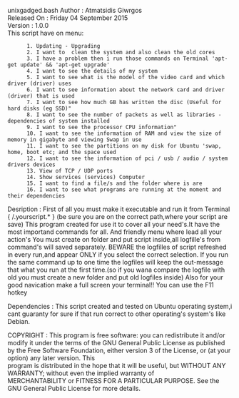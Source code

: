  unixgadged.bash 
 Author       : Atmatsidis Giwrgos                                            
 Released On  : Friday 04 September 2015                                      
 Version      : 1.0.0  
               Τhis script have on menu:

          1. Updating - Upgrading
          2. I want to  clean the system and also clean the old cores
          3. I have a problem then i run those commands on Terminal 'apt-get update' && 'apt-get upgrade'
          4. I want to see the details of my system
          5. I want to see what is the model of the video card and which driver (driver) uses
          6. I want to see information about the network card and driver (driver) that is used
          7. I want to see how much GB has written the disc (Useful for hard disks (eg SSD)"
          8. I want to see the number of packets as well as libraries - dependencies of system installed
          9. I want to see the processor CPU information"     
          10. I want to see the information of RAM and view the size of memory in gigabyte and viewing Swap in use
          11. I want to see the partitions on my disk for Ubuntu 'swap, home, boot etc; and the space used  
          12. I want to see the information of pci / usb / audio / system drivers devices 
          13. View of TCP / UDP ports
          14. Show services (services) Computer
          15. I want to find a file/s and the folder where is are
          16. I want to see what programs are running at the moment and their dependencies 

 Desription   : First of all you must make it executable and run it from Terminal  { /.yourscript.* } (be sure you are on the correct path,where your script are save)
                This program created for use it to cover all your need's.It have the most importand commands for all.
                And friendly menu where lead all your action's
                You must create on folder and put script inside,all logfille's from command's will saved separately.
                BEWARE the logfilles of script refreshed in every run,and appear ONLY if you select the correct selection.
                If you run the same command up to one time the logfiles will keep the out-message that what you run at the first time.(so if you wana compare the logfile with old you must create a new folder and put old logfiles inside)
                Also for your good navication make a full screen your terminal!! You can use the F11 hotkey

 Dependencies : This script created and tested on Ubuntu operating system,i cant guaranty for sure if that run correct to other operating's system's like Debian.                             
                                                                               
 COPYRIGHT    : This program is free software: you can redistribute it and/or 
                modify it under the terms of the GNU General Public License as
                published by the Free Software Foundation, either version 3 of
                the License, or (at your option) any later version. This      
                program is distributed in the hope that it will be useful, but
                WITHOUT ANY WARRANTY; without even the implied warranty of    
                MERCHANTABILITY or FITNESS FOR A PARTICULAR PURPOSE.  See the 
                GNU General Public License for more details.                  
